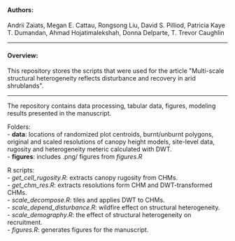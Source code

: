 #### Authors:  

Andrii Zaiats, Megan E. Cattau, Rongsong Liu, David S. Pilliod, Patricia Kaye T. Dumandan, Ahmad Hojatimalekshah, Donna Delparte, T. Trevor Caughlin

---  

#### Overview:

This repository stores the scripts that were used for the article "Multi-scale structural heterogeneity reflects disturbance and recovery in arid shrublands".  

___  

The repository contains data processing, tabular data, figures, modeling results presented in the manuscript. 

Folders:\
    - **data**: locations of randomized plot centroids, burnt/unburnt polygons, original and scaled resolutions of canopy height models, site-level data, rugosity and heterogeneity meteric calculated with DWT.\
    - **figures**: includes .png/ figures from _figures.R_
    
R scripts:\
    - *get_cell_rugosity.R*: extracts canopy rugosity from CHMs.  
    - *get_chm_res.R*: extracts resolutions form CHM and DWT-transformed CHMs.  
    - *scale_decompose.R*: tiles and applies DWT to CHMs.  
    - *scale_depend_disturbance.R*: wildfire effect on structural heterogeneity.  
    - *scale_demography.R*: the effect of structural heterogeneity on recruitment.  
    - *figures.R*: generates figures for the manuscript.
